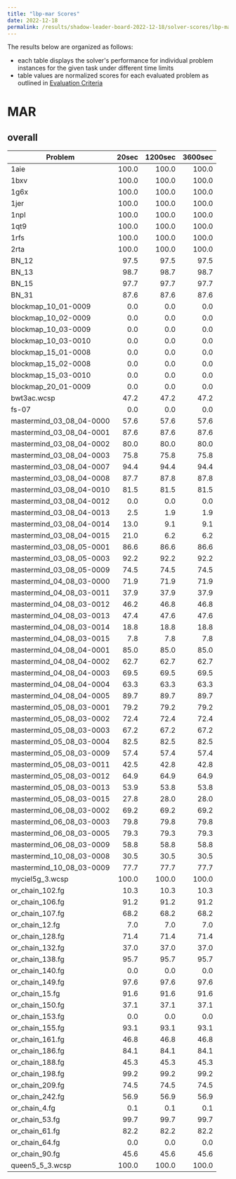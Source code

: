 ```yaml
---
title: "lbp-mar Scores"
date: 2022-12-18
permalink: /results/shadow-leader-board-2022-12-18/solver-scores/lbp-mar-scores
---
```




The results below are organized as follows:
- each table displays the solver's performance for individual problem instances for the given task under different time limits
- table values are normalized scores for each evaluated problem as outlined in [Evaluation Criteria](https://uaicompetition.github.io/uci-2022/results/evaluation-criteria/)


# MAR

## overall

|         Problem          | 20sec | 1200sec | 3600sec |
| ------------------------ | ----: | ------: | ------: |
| 1aie                     | 100.0 |   100.0 |   100.0 |
| 1bxv                     | 100.0 |   100.0 |   100.0 |
| 1g6x                     | 100.0 |   100.0 |   100.0 |
| 1jer                     | 100.0 |   100.0 |   100.0 |
| 1npl                     | 100.0 |   100.0 |   100.0 |
| 1qt9                     | 100.0 |   100.0 |   100.0 |
| 1rfs                     | 100.0 |   100.0 |   100.0 |
| 2rta                     | 100.0 |   100.0 |   100.0 |
| BN_12                    |  97.5 |    97.5 |    97.5 |
| BN_13                    |  98.7 |    98.7 |    98.7 |
| BN_15                    |  97.7 |    97.7 |    97.7 |
| BN_31                    |  87.6 |    87.6 |    87.6 |
| blockmap_10_01-0009      |   0.0 |     0.0 |     0.0 |
| blockmap_10_02-0009      |   0.0 |     0.0 |     0.0 |
| blockmap_10_03-0009      |   0.0 |     0.0 |     0.0 |
| blockmap_10_03-0010      |   0.0 |     0.0 |     0.0 |
| blockmap_15_01-0008      |   0.0 |     0.0 |     0.0 |
| blockmap_15_02-0008      |   0.0 |     0.0 |     0.0 |
| blockmap_15_03-0010      |   0.0 |     0.0 |     0.0 |
| blockmap_20_01-0009      |   0.0 |     0.0 |     0.0 |
| bwt3ac.wcsp              |  47.2 |    47.2 |    47.2 |
| fs-07                    |   0.0 |     0.0 |     0.0 |
| mastermind_03_08_04-0000 |  57.6 |    57.6 |    57.6 |
| mastermind_03_08_04-0001 |  87.6 |    87.6 |    87.6 |
| mastermind_03_08_04-0002 |  80.0 |    80.0 |    80.0 |
| mastermind_03_08_04-0003 |  75.8 |    75.8 |    75.8 |
| mastermind_03_08_04-0007 |  94.4 |    94.4 |    94.4 |
| mastermind_03_08_04-0008 |  87.7 |    87.8 |    87.8 |
| mastermind_03_08_04-0010 |  81.5 |    81.5 |    81.5 |
| mastermind_03_08_04-0012 |   0.0 |     0.0 |     0.0 |
| mastermind_03_08_04-0013 |   2.5 |     1.9 |     1.9 |
| mastermind_03_08_04-0014 |  13.0 |     9.1 |     9.1 |
| mastermind_03_08_04-0015 |  21.0 |     6.2 |     6.2 |
| mastermind_03_08_05-0001 |  86.6 |    86.6 |    86.6 |
| mastermind_03_08_05-0003 |  92.2 |    92.2 |    92.2 |
| mastermind_03_08_05-0009 |  74.5 |    74.5 |    74.5 |
| mastermind_04_08_03-0000 |  71.9 |    71.9 |    71.9 |
| mastermind_04_08_03-0011 |  37.9 |    37.9 |    37.9 |
| mastermind_04_08_03-0012 |  46.2 |    46.8 |    46.8 |
| mastermind_04_08_03-0013 |  47.4 |    47.6 |    47.6 |
| mastermind_04_08_03-0014 |  18.8 |    18.8 |    18.8 |
| mastermind_04_08_03-0015 |   7.8 |     7.8 |     7.8 |
| mastermind_04_08_04-0001 |  85.0 |    85.0 |    85.0 |
| mastermind_04_08_04-0002 |  62.7 |    62.7 |    62.7 |
| mastermind_04_08_04-0003 |  69.5 |    69.5 |    69.5 |
| mastermind_04_08_04-0004 |  63.3 |    63.3 |    63.3 |
| mastermind_04_08_04-0005 |  89.7 |    89.7 |    89.7 |
| mastermind_05_08_03-0001 |  79.2 |    79.2 |    79.2 |
| mastermind_05_08_03-0002 |  72.4 |    72.4 |    72.4 |
| mastermind_05_08_03-0003 |  67.2 |    67.2 |    67.2 |
| mastermind_05_08_03-0004 |  82.5 |    82.5 |    82.5 |
| mastermind_05_08_03-0009 |  57.4 |    57.4 |    57.4 |
| mastermind_05_08_03-0011 |  42.5 |    42.8 |    42.8 |
| mastermind_05_08_03-0012 |  64.9 |    64.9 |    64.9 |
| mastermind_05_08_03-0013 |  53.9 |    53.8 |    53.8 |
| mastermind_05_08_03-0015 |  27.8 |    28.0 |    28.0 |
| mastermind_06_08_03-0002 |  69.2 |    69.2 |    69.2 |
| mastermind_06_08_03-0003 |  79.8 |    79.8 |    79.8 |
| mastermind_06_08_03-0005 |  79.3 |    79.3 |    79.3 |
| mastermind_06_08_03-0009 |  58.8 |    58.8 |    58.8 |
| mastermind_10_08_03-0008 |  30.5 |    30.5 |    30.5 |
| mastermind_10_08_03-0009 |  77.7 |    77.7 |    77.7 |
| myciel5g_3.wcsp          | 100.0 |   100.0 |   100.0 |
| or_chain_102.fg          |  10.3 |    10.3 |    10.3 |
| or_chain_106.fg          |  91.2 |    91.2 |    91.2 |
| or_chain_107.fg          |  68.2 |    68.2 |    68.2 |
| or_chain_12.fg           |   7.0 |     7.0 |     7.0 |
| or_chain_128.fg          |  71.4 |    71.4 |    71.4 |
| or_chain_132.fg          |  37.0 |    37.0 |    37.0 |
| or_chain_138.fg          |  95.7 |    95.7 |    95.7 |
| or_chain_140.fg          |   0.0 |     0.0 |     0.0 |
| or_chain_149.fg          |  97.6 |    97.6 |    97.6 |
| or_chain_15.fg           |  91.6 |    91.6 |    91.6 |
| or_chain_150.fg          |  37.1 |    37.1 |    37.1 |
| or_chain_153.fg          |   0.0 |     0.0 |     0.0 |
| or_chain_155.fg          |  93.1 |    93.1 |    93.1 |
| or_chain_161.fg          |  46.8 |    46.8 |    46.8 |
| or_chain_186.fg          |  84.1 |    84.1 |    84.1 |
| or_chain_188.fg          |  45.3 |    45.3 |    45.3 |
| or_chain_198.fg          |  99.2 |    99.2 |    99.2 |
| or_chain_209.fg          |  74.5 |    74.5 |    74.5 |
| or_chain_242.fg          |  56.9 |    56.9 |    56.9 |
| or_chain_4.fg            |   0.1 |     0.1 |     0.1 |
| or_chain_53.fg           |  99.7 |    99.7 |    99.7 |
| or_chain_61.fg           |  82.2 |    82.2 |    82.2 |
| or_chain_64.fg           |   0.0 |     0.0 |     0.0 |
| or_chain_90.fg           |  45.6 |    45.6 |    45.6 |
| queen5_5_3.wcsp          | 100.0 |   100.0 |   100.0 |

